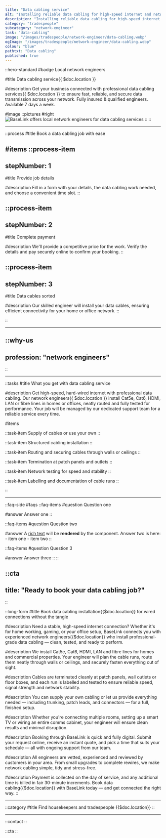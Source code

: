 ```yaml
---
title: "Data cabling service"
alt: "Installing reliable data cabling for high-speed internet and network connections"
description: "Installing reliable data cabling for high-speed internet and network connections"
category: "tradespeople"
subcategory: "network-engineer"
task: "data-cabling"
image: "/images/tradespeople/network-engineer/data-cabling.webp"
ogImage: "/images/tradespeople/network-engineer/data-cabling.webp"
colour: "blue"
pathtxt: "Data cabling"
published: true
---
```


::hero-standard
#badge
Local network engineers

#title
Data cabling service{{ $doc.location }}

#description
Get your business connected with professional data cabling services{{ $doc.location }} to ensure fast, reliable, and secure data transmission across your network. Fully insured & qualified engineers. Available 7 days a week.

#image
    ::pictures
    #right
    ![BaseLink offers local network engineers for data cabling services](/images/tradespeople/network-engineer/data-cabling.webp)
    ::
::

---

::process
#title
Book a data cabling job with ease

#items
  ::process-item
  ---
  stepNumber: 1
  ---
  
  #title
  Provide job details

  #description
  Fill in a form with your details, the data cabling work needed, and choose a convenient time slot.
  ::
    
  ::process-item
  ---
  stepNumber: 2
  ---
  #title
  Complete payment

  #description
  We'll provide a competitive price for the work. Verify the details and pay securely online to confirm your booking.
  ::

  ::process-item
  ---
  stepNumber: 3
  ---
  #title
  Data cables sorted

  #description
  Our skilled engineer will install your data cables, ensuring efficient connectivity for your home or office network.
  ::

::

---

::why-us
---
profession: "network engineers"
---
::

---

::tasks
#title
What you get with data cabling service

#description
Get high-speed, hard-wired internet with professional data cabling. Our network engineers{{ $doc.location }} install Cat5e, Cat6, HDMI, LAN or fibre lines in homes or offices, neatly routed and fully tested for performance. Your job will be managed by our dedicated support team for a reliable service every time.

#items

  ::task-item
  Supply of cables or use your own
  ::

  ::task-item
  Structured cabling installation
  ::

  ::task-item
  Routing and securing cables through walls or ceilings
  ::

  ::task-item
  Termination at patch panels and outlets
  ::

  ::task-item
  Network testing for speed and stability
  ::

  ::task-item
  Labelling and documentation of cable runs
  ::

::

---

::faq-side
#faqs
  ::faq-items
  #question
  Question one

  #answer
  Answer one
  ::

  ::faq-items
  #question
  Question two

  #answer
  A [rich text](/services/commercial-cleaning) will be **rendered** by the component.
  Answer two is here:
    - item one
    - item two
  ::

  ::faq-items
  #question
  Question 3

  #answer
  Answer three
  ::
::

::cta
---
title: "Ready to book your data cabling job?"
---
::

::long-form
#title
Book data cabling installation{{$doc.location}} for wired connections without the tangle

#description
Need a stable, high-speed internet connection? Whether it's for home working, gaming, or your office setup, BaseLink connects you with experienced network engineers{{$doc.location}} who install professional-grade data cabling — clean, tested, and ready to perform.

#description
We install Cat5e, Cat6, HDMI, LAN and fibre lines for homes and commercial properties. Your engineer will plan the cable runs, route them neatly through walls or ceilings, and securely fasten everything out of sight.

#description
Cables are terminated cleanly at patch panels, wall outlets or floor boxes, and each run is labelled and tested to ensure reliable speed, signal strength and network stability.

#description
You can supply your own cabling or let us provide everything needed — including trunking, patch leads, and connectors — for a full, finished setup.

#description
Whether you're connecting multiple rooms, setting up a smart TV or wiring an entire comms cabinet, your engineer will ensure clean results and minimal disruption.

#description
Booking through BaseLink is quick and fully digital. Submit your request online, receive an instant quote, and pick a time that suits your schedule — all with ongoing support from our team.

#description
All engineers are vetted, experienced and reviewed by customers in your area. From small upgrades to complete rewires, we make network cabling simple, tidy and stress-free.

#description
Payment is collected on the day of service, and any additional time is billed in fair 30-minute increments. Book data cabling{{$doc.location}} with BaseLink today — and get connected the right way.
::

---

::category
#title
Find housekeepers and tradespeople {{$doc.location}}
::

---

::contact
::

::cta
::